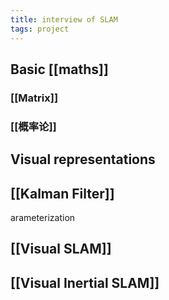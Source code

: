 ```yaml
---
title: interview of SLAM
tags: project
---
```


## Basic [[maths]]
### [[Matrix]]
### [[概率论]]
## Visual representations
## [[Kalman Filter]]
arameterization
## [[Visual SLAM]]
## [[Visual Inertial SLAM]]
##
